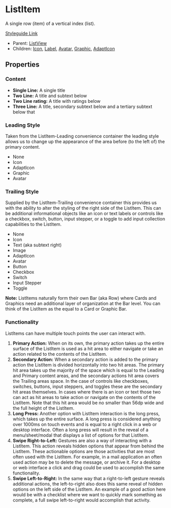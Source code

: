 # ListItem

A single row (item) of a vertical index (list).

[Styleguide Link](https://app.zeplin.io/styleguide/6041aec8159a9b10c34d0182/components?cseid=608b00c8788d2a052f91e09b)

- Parent: [ListView](https://github.com/able-app/docs/blob/30ae62a5a97ac860c4a86c28e81e711cff509089/controls/components/listitem/list-view.md)
- Children: [Icon](https://github.com/able-app/docs/blob/08eb774e348952235f1f4eb0369879387a684280/controls/%CE%B5%20elements/icon/icon.md), [Label](https://github.com/able-app/docs/blob/08eb774e348952235f1f4eb0369879387a684280/controls/%CE%B5%20elements/label.md), [Avatar,](https://github.com/able-app/docs/blob/08eb774e348952235f1f4eb0369879387a684280/controls/%CE%B5%20elements/avatar/avatar.md) [Graphic](https://github.com/able-app/docs/blob/08eb774e348952235f1f4eb0369879387a684280/controls/%CE%B5%20elements/graphic/graphic.md), [AdaptIcon](https://github.com/able-app/docs/blob/7bb2457d172a78e9e6528e086a642c45224c701f/controls/%CE%B5%20elements/adapticon/adapticon.md)

## Properties

### Content

- **Single Line:** A single title
- **Two Line:** A title and subtext below
- **Two Line rating:** A title with ratings below
- **Three Line:** A title, secondary subtext below and a tertiary subtext below that

### Leading Style

Taken from the ListItem-Leading convenience container the leading style allows us to change up the appearance of the area before (to the left of) the primary content.

- None
- Icon
- AdaptIcon
- Graphic
- Avatar

### Trailing Style

Supplied by the ListItem-Trailing convenience container this provides us with the ability to alter the styling of the right side of the ListItem.  This can be additional informational objects like an icon or text labels or controls like a checkbox, switch, button, input stepper, or a toggle to add input collection capabilities to the ListItem.

- None
- Icon
- Text (aka subtext right)
- Image
- AdaptIcon
- Avatar
- Button
- Checkbox
- Switch
- Input Stepper
- Toggle

**Note:** ListItems naturally form their own Bar (aka Row) where Cards and Graphics need an additional layer of organization at the Bar level. You can think of the ListItem as the equal to a Card or Graphic Bar.

### Functionality

ListItems can have multiple touch points the user can interact with.

1. **Primary Action:** When on its own, the primary action takes up the entire surface of the ListItem is used as a hit area to either navigate or take an action related to the contents of the ListItem.
2. **Secondary Action:** When a secondary action is added to the primary action the ListItem is divided horizontally into two hit areas.  The primary hit area takes up the majority of the space which is equal to the Leading and Primary content areas, and the secondary actions hit area covers the Trailing areas space.  In the case of controls like checkboxes, switches,  buttons, input steppers, and toggles these are the secondary hit areas themselves.  In cases where there is an icon or text those two can act as hit areas to take action or navigate on the contents of the ListItem. Note that this hit area would be no smaller than 56dp wide and the full height of the ListItem.
3. **Long Press:** Another option with ListItem interaction is the long press, which takes up the entire surface. A long press is considered anything over 1000ms on touch events and is equal to a right click in a web or desktop interface.  Often a long press will result in the reveal of a menu/sheet/modal that displays a list of options for that ListItem.
4. **Swipe Right-to-Left:** Gestures are also a way of interacting with a ListItem.  This action reveals hidden options that appear from behind the ListItem. These actionable options are those activities that are most often used with the ListItem. For example, in a mail application an often used action may be to delete the message, or archive it. For a desktop or web interface a click and drag could be used to accomplish the same functionality.
5. **Swipe Left-to-Right:** In the same way that a right-to-left gesture reveals additional actions, the left-to-right also does this same reveal of hidden options on the left side of the ListItem. An example of a good action here would be with a checklist where we want to quickly mark something as complete, a full swipe left-to-right would accomplish that activity.